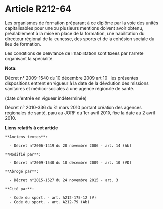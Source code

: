 # Article R212-64

Les organismes de formation préparant à ce diplôme par la voie des unités capitalisables pour une ou plusieurs mentions
doivent avoir obtenu, préalablement à la mise en place de la formation, une habilitation du            directeur régional de
la jeunesse, des sports et de la cohésion sociale  du lieu de formation. 

Les conditions de délivrance de l'habilitation sont fixées par l'arrêté organisant la spécialité.

**Nota:**

Décret n° 2009-1540 du 10 décembre 2009 art 10 : les présentes dispositions entrent en vigueur à la date de la dévolution des
missions sanitaires et médico-sociales à une agence régionale de santé. 

(date d'entrée en vigueur indéterminée)

Décret n° 2010-336 du 31 mars 2010 portant création des agences régionales de santé, paru au JORF du 1er avril 2010, fixe la
date au 2 avril 2010.

**Liens relatifs à cet article**

	**Anciens textes**:

	  - Décret n°2006-1419 du 20 novembre 2006 - art. 14 (Ab)

	**Modifié par**:

	  - Décret n°2009-1540 du 10 décembre 2009 - art. 10 (VD)

	**Abrogé par**:

	  - Décret n°2015-1527 du 24 novembre 2015 - art. 3

	**Cité par**:

	  - Code du sport. - art. A212-175-12 (V)
	  - Code du sport. - art. A212-79 (Ab)
